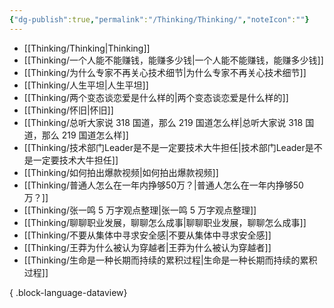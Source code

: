 ```yaml
---
{"dg-publish":true,"permalink":"/Thinking/Thinking/","noteIcon":""}
---
```



- [[Thinking/Thinking\|Thinking]]
- [[Thinking/一个人能不能赚钱，能赚多少钱\|一个人能不能赚钱，能赚多少钱]]
- [[Thinking/为什么专家不再关心技术细节\|为什么专家不再关心技术细节]]
- [[Thinking/人生平坦\|人生平坦]]
- [[Thinking/两个变态谈恋爱是什么样的\|两个变态谈恋爱是什么样的]]
- [[Thinking/怀旧\|怀旧]]
- [[Thinking/总听大家说 318 国道，那么 219 国道怎么样\|总听大家说 318 国道，那么 219 国道怎么样]]
- [[Thinking/技术部门Leader是不是一定要技术大牛担任\|技术部门Leader是不是一定要技术大牛担任]]
- [[Thinking/如何拍出爆款视频\|如何拍出爆款视频]]
- [[Thinking/普通人怎么在一年内挣够50万？\|普通人怎么在一年内挣够50万？]]
- [[Thinking/张一鸣 5 万字观点整理\|张一鸣 5 万字观点整理]]
- [[Thinking/聊聊职业发展，聊聊怎么成事\|聊聊职业发展，聊聊怎么成事]]
- [[Thinking/不要从集体中寻求安全感\|不要从集体中寻求安全感]]
- [[Thinking/王莽为什么被认为穿越者\|王莽为什么被认为穿越者]]
- [[Thinking/生命是一种长期而持续的累积过程\|生命是一种长期而持续的累积过程]]

{ .block-language-dataview}
